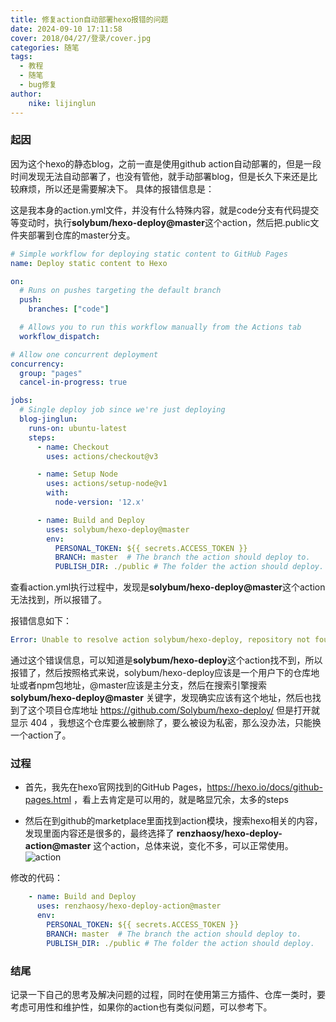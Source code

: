 ```yaml
---
title: 修复action自动部署hexo报错的问题
date: 2024-09-10 17:11:58
cover: 2018/04/27/登录/cover.jpg
categories: 随笔
tags:
  - 教程
  - 随笔
  - bug修复
author:
    nike: lijinglun
---
```


###  起因
因为这个hexo的静态blog，之前一直是使用github action自动部署的，但是一段时间发现无法自动部署了，也没有管他，就手动部署blog，但是长久下来还是比较麻烦，所以还是需要解决下。
具体的报错信息是：

这是我本身的action.yml文件，并没有什么特殊内容，就是code分支有代码提交等变动时，执行**solybum/hexo-deploy@master**这个action，然后把.public文件夹部署到仓库的master分支。
```yml
# Simple workflow for deploying static content to GitHub Pages
name: Deploy static content to Hexo

on:
  # Runs on pushes targeting the default branch
  push:
    branches: ["code"]

  # Allows you to run this workflow manually from the Actions tab
  workflow_dispatch:

# Allow one concurrent deployment
concurrency:
  group: "pages"
  cancel-in-progress: true

jobs:
  # Single deploy job since we're just deploying
  blog-jinglun:
    runs-on: ubuntu-latest
    steps:
      - name: Checkout
        uses: actions/checkout@v3

      - name: Setup Node
        uses: actions/setup-node@v1
        with:
          node-version: '12.x'

      - name: Build and Deploy
        uses: solybum/hexo-deploy@master
        env:
          PERSONAL_TOKEN: ${{ secrets.ACCESS_TOKEN }}
          BRANCH: master  # The branch the action should deploy to.
          PUBLISH_DIR: ./public # The folder the action should deploy.
```

查看action.yml执行过程中，发现是**solybum/hexo-deploy@master**这个action无法找到，所以报错了。

报错信息如下：

```yml
Error: Unable to resolve action solybum/hexo-deploy, repository not found
```

通过这个错误信息，可以知道是**solybum/hexo-deploy**这个action找不到，所以报错了，然后按照格式来说，solybum/hexo-deploy应该是一个用户下的仓库地址或者npm包地址，@master应该是主分支，然后在搜索引擎搜索 **solybum/hexo-deploy@master** 关键字，发现确实应该有这个地址，然后也找到了这个项目仓库地址 
https://github.com/Solybum/hexo-deploy/
但是打开就显示 404 ，我想这个仓库要么被删除了，要么被设为私密，那么没办法，只能换一个action了。


### 过程
* 首先，我先在hexo官网找到的GitHub Pages，https://hexo.io/docs/github-pages.html ，看上去肯定是可以用的，就是略显冗余，太多的steps

* 然后在到github的marketplace里面找到action模块，搜索hexo相关的内容，发现里面内容还是很多的，最终选择了 **renzhaosy/hexo-deploy-action@master** 这个action，总体来说，变化不多，可以正常使用。
![action](1.png)

修改的代码：
```yml
    - name: Build and Deploy
      uses: renzhaosy/hexo-deploy-action@master
      env:
        PERSONAL_TOKEN: ${{ secrets.ACCESS_TOKEN }}
        BRANCH: master  # The branch the action should deploy to.
        PUBLISH_DIR: ./public # The folder the action should deploy.
```

### 结尾
记录一下自己的思考及解决问题的过程，同时在使用第三方插件、仓库一类时，要考虑可用性和维护性，如果你的action也有类似问题，可以参考下。
